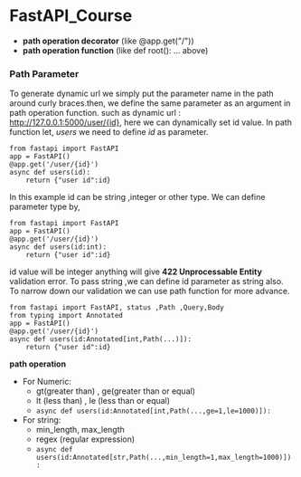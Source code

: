 # FastAPI_Course
- **path operation decorator** (like @app.get("/"))
- **path operation function**  (like def root(): ... above)
### Path Parameter
To generate dynamic url we simply put the parameter name in the path around curly braces.then, we define the same parameter as an argument in path operation function.
such as dynamic url : http://127.0.0.1:5000/user/{id}, here we can dynamically set id value. 
In path function let, *users* we need to define *id* as parameter. 
```
from fastapi import FastAPI
app = FastAPI()
@app.get('/user/{id}')
async def users(id):
    return {"user id":id}
```
In this example id can be string ,integer or other type.
We can define parameter type by,
```
from fastapi import FastAPI
app = FastAPI()
@app.get('/user/{id}')
async def users(id:int):
    return {"user id":id}
```
id value will be integer anything will give **422 Unprocessable Entity** validation error. To pass string ,we can define id parameter as string also. 
To narrow down our validation we can use path function for more advance.
```
from fastapi import FastAPI, status ,Path ,Query,Body 
from typing import Annotated 
app = FastAPI()
@app.get('/user/{id}')
async def users(id:Annotated[int,Path(...)]):
    return {"user id":id}
```
**path operation**
- For Numeric:
  - gt(greater than) , ge(greater than or equal)
  - lt (less than) , le (less than or equal)
  - ```async def users(id:Annotated[int,Path(...,ge=1,le=1000)]): ```
- For string:
  - min_length, max_length
  - regex (regular expression)
  - ```async def users(id:Annotated[str,Path(...,min_length=1,max_length=1000)]): ```

